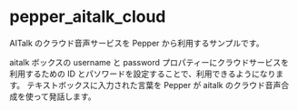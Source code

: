 # pepper_aitalk_cloud

AITalk のクラウド音声サービスを Pepper から利用するサンプルです。

aitalk ボックスの username と password プロパティーにクラウドサービスを利用するための ID とパソワードを設定することで、利用できるようになります。
テキストボックスに入力された言葉を Pepper が aitalk のクラウド音声合成を使って発話します。


